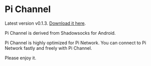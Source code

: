 # Pi Channel
Latest version v0.1.3. [Download it here](https://github.com/LiamCoffey2022/Pi-Channel/releases/download/v0.1.3/Pi.Channel.v0.1.3.apk "Pi Channel").

Pi Channel is derived from Shadowsocks for Android.

Pi Channel is highly optimized for Pi Network. You can connect to Pi Network fastly and freely with Pi Channel. 

Please enjoy it. 
